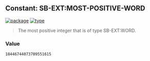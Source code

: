 ## Constant: SB-EXT:MOST-POSITIVE-WORD
[![package](https://img.shields.io/badge/Package-SB--EXT-5f9ea0.svg?style=social&colorA=999999)](../) [![type](https://img.shields.io/badge/Type-Constant-5f9ea0.svg?style=social&colorA=999999)](../#constant) 

> The most positive integer that is of type SB-EXT:WORD.

### Value
```
18446744073709551615
```
